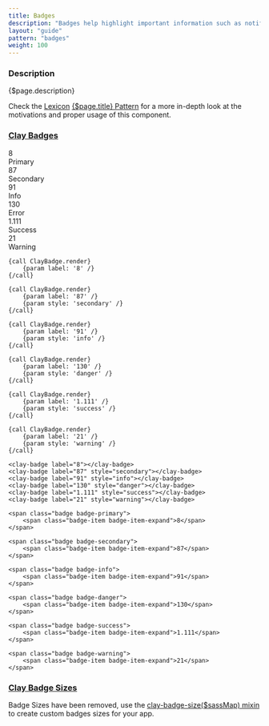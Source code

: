```yaml
---
title: Badges
description: "Badges help highlight important information such as notifications or new and unread messages. Badges have circular borders and are only used to specify a number."
layout: "guide"
pattern: "badges"
weight: 100
---
```


### Description

{$page.description}

<div class="alert alert-info">Check the <a href="https://lexicondesign.io">Lexicon</a> <a href="https://lexicondesign.io/docs/patterns/{$page.pattern}.html">{$page.title} Pattern</a> for a more in-depth look at the motivations and proper usage of this component.</div>

<article id="clay-badges">
<h3 class="component-title">
	<a href="#clay-badges">Clay Badges</a>
</h3>

<div class="autofit-float autofit-row">
	<div class="autofit-col">
		<div>
			<span class="badge badge-primary"><span class="badge-item badge-item-expand">8</span></span>
			<div>Primary</div>
		</div>
	</div>
	<div class="autofit-col">
		<div>
			<span class="badge badge-secondary"><span class="badge-item badge-item-expand">87</span></span>
			<div>Secondary</div>
		</div>
	</div>
	<div class="autofit-col">
		<div>
			<span class="badge badge-info"><span class="badge-item badge-item-expand">91</span></span>
			<div>Info</div>
		</div>
	</div>
	<div class="autofit-col">
		<div>
			<span class="badge badge-danger"><span class="badge-item badge-item-expand">130</span></span>
			<div>Error</div>
		</div>
	</div>
	<div class="autofit-col">
		<div>
			<span class="badge badge-success"><span class="badge-item badge-item-expand">1.111</span></span>
			<div>Success</div>
		</div>
	</div>
	<div class="autofit-col">
		<div>
			<span class="badge badge-warning"><span class="badge-item badge-item-expand">21</span></span>
			<div>Warning</div>
		</div>
	</div>
</div>

```soy
{call ClayBadge.render}
	{param label: '8' /}
{/call}

{call ClayBadge.render}
	{param label: '87' /}
	{param style: 'secondary' /}
{/call}

{call ClayBadge.render}
	{param label: '91' /}
	{param style: 'info' /}
{/call}

{call ClayBadge.render}
	{param label: '130' /}
	{param style: 'danger' /}
{/call}

{call ClayBadge.render}
	{param label: '1.111' /}
	{param style: 'success' /}
{/call}

{call ClayBadge.render}
	{param label: '21' /}
	{param style: 'warning' /}
{/call}
```
```text/html
<clay-badge label="8"></clay-badge>
<clay-badge label="87" style="secondary"></clay-badge>
<clay-badge label="91" style="info"></clay-badge>
<clay-badge label="130" style="danger"></clay-badge>
<clay-badge label="1.111" style="success"></clay-badge>
<clay-badge label="21" style="warning"></clay-badge>
```
```text/html
<span class="badge badge-primary">
	<span class="badge-item badge-item-expand">8</span>
</span>

<span class="badge badge-secondary">
	<span class="badge-item badge-item-expand">87</span>
</span>

<span class="badge badge-info">
	<span class="badge-item badge-item-expand">91</span>
</span>

<span class="badge badge-danger">
	<span class="badge-item badge-item-expand">130</span>
</span>

<span class="badge badge-success">
	<span class="badge-item badge-item-expand">1.111</span>
</span>

<span class="badge badge-warning">
	<span class="badge-item badge-item-expand">21</span>
</span>
```

</article>


<article id="clay-badge-sizes">
<h3 class="component-title">
	<a href="#clay-badge-sizes">Clay Badge Sizes</a>
</h3>

<div class="alert alert-warning">Badge Sizes have been removed, use the <a href="https://github.com/liferay/clay/blob/master/packages/clay/src/scss/mixins/_badges.scss#L1">clay-badge-size($sassMap) mixin</a> to create custom badges sizes for your app.</div>

</article>
